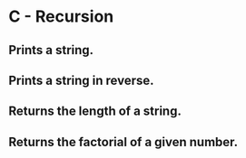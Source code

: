 # C - Recursion
## Prints a string.
## Prints a string in reverse.
## Returns the length of a string.
## Returns the factorial of a given number.
